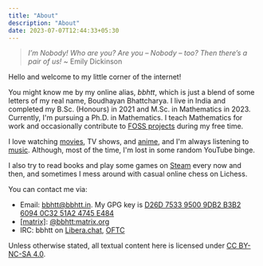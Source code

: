 ```yaml
---
title: "About"
description: "About"
date: 2023-07-07T12:44:33+05:30
---
```


> _I’m Nobody! Who are you? Are you – Nobody – too? Then there’s a pair of us!_ ~ Emily Dickinson

Hello and welcome to my little corner of the internet!

You might know me by my online alias, _bbhtt_, which is just a blend of
some letters of my real name, Boudhayan Bhattcharya. I live in India and
completed my B.Sc. (Honours) in 2021 and M.Sc. in Mathematics in 2023.
Currently, I'm pursuing a Ph.D. in Mathematics. I teach Mathematics
for work and occasionally contribute to [FOSS projects](https://en.wikipedia.org/wiki/Free_and_open-source_software)
during my free time.

I love watching [movies](https://letterboxd.com/bbhtt/films/),
TV shows, and [anime](https://anidb.net/user/983003), and I'm always
listening to [music](https://open.spotify.com/user/m18qz71984e1gjbkfbd36zwmi).
Although, most of the time, I'm lost in some random YouTube binge.

I also try to read books and play some games on [Steam](https://steamcommunity.com/id/bbhtt/)
every now and then, and sometimes I mess around with casual online chess
on Lichess.

You can contact me via:

- Email: [bbhtt@bbhtt.in](mailto:bbhtt@bbhtt.in). My GPG key
  is [D26D 7533 9500 9DB2 B3B2 6094 0C32 51A2 4745 E484](/bbhtt.pub)
- [\[matrix\]](https://matrix.org/): [@bbhtt:matrix.org](https://matrix.to/#/@bbhtt:matrix.org)
- IRC: bbhtt on [Libera.chat](ircs://irc.libera.chat/bbhtt,isuser), [OFTC](ircs://irc.oftc.net/bbhtt,isuser)

Unless otherwise stated, all textual content here is licensed under
[CC BY-NC-SA 4.0](https://creativecommons.org/licenses/by-nc-sa/4.0/).

